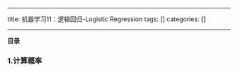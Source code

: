 
--- 
title:  机器学习11：逻辑回归-Logistic Regression 
tags: []
categories: [] 

---
**目录**













### 1.计算概率


